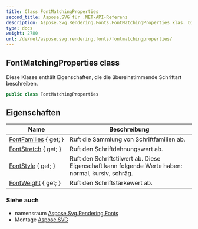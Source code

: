 ```yaml
---
title: Class FontMatchingProperties
second_title: Aspose.SVG für .NET-API-Referenz
description: Aspose.Svg.Rendering.Fonts.FontMatchingProperties klas. Diese Klasse enthält Eigenschaften die die übereinstimmende Schriftart beschreiben.
type: docs
weight: 2780
url: /de/net/aspose.svg.rendering.fonts/fontmatchingproperties/
---
```

## FontMatchingProperties class

Diese Klasse enthält Eigenschaften, die die übereinstimmende Schriftart beschreiben.

```csharp
public class FontMatchingProperties
```

## Eigenschaften

| Name | Beschreibung |
| --- | --- |
| [FontFamilies](../../aspose.svg.rendering.fonts/fontmatchingproperties/fontfamilies/) { get; } | Ruft die Sammlung von Schriftfamilien ab. |
| [FontStretch](../../aspose.svg.rendering.fonts/fontmatchingproperties/fontstretch/) { get; } | Ruft den Schriftdehnungswert ab. |
| [FontStyle](../../aspose.svg.rendering.fonts/fontmatchingproperties/fontstyle/) { get; } | Ruft den Schriftstilwert ab. Diese Eigenschaft kann folgende Werte haben: normal, kursiv, schräg. |
| [FontWeight](../../aspose.svg.rendering.fonts/fontmatchingproperties/fontweight/) { get; } | Ruft den Schriftstärkewert ab. |

### Siehe auch

* namensraum [Aspose.Svg.Rendering.Fonts](../../aspose.svg.rendering.fonts/)
* Montage [Aspose.SVG](../../)


